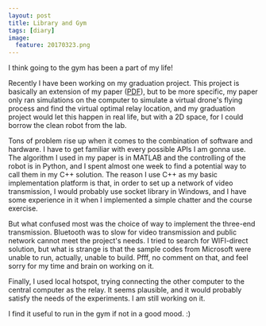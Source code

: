 ```yaml
---
layout: post
title: Library and Gym
tags: [diary]
image:
  feature: 20170323.png
---
```


I think going to the gym has been a part of my life!

Recently I have been working on my graduation project. This project is basically an extension of my paper ([PDF](http://allenshieh.github.io/publications/icpads2016drone.pdf)), but to be more specific, my paper only ran simulations on the computer to simulate a virtual drone's flying process and find the virtual optimal relay location, and my graduation project would let this happen in real life, but with a 2D space, for I could borrow the clean robot from the lab.

Tons of problem rise up when it comes to the combination of software and hardware. I have to get familiar with every possible APIs I am gonna use. The algorithm I used in my paper is in MATLAB and the controlling of the robot is in Python, and I spent almost one week to find a potential way to call them in my C++ solution. The reason I use C++ as my basic implementation platform is that, in order to set up a network of video transmission, I would probably use socket library in Windows, and I have some experience in it when I implemented a simple chatter and the course exercise.

But what confused most was the choice of way to implement the three-end transmission. Bluetooth was to slow for video transmission and public network cannot meet the project's needs. I tried to search for WIFI-direct solution, but what is strange is that the sample codes from Microsoft were unable to run, actually, unable to build. Pfff, no comment on that, and feel sorry for my time and brain on working on it.

Finally, I used local hotspot, trying connecting the other computer to the central computer as the relay. It seems plausible, and it would probably satisfy the needs of the experiments. I am still working on it.

I find it useful to run in the gym if not in a good mood. :)

